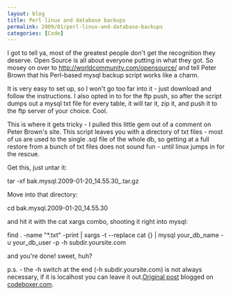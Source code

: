 ```yaml
---
layout: blog
title: Perl linux and database backups
permalink: 2009/01/perl-linux-and-database-backups
categories: [Code]
---
```


<p>I got to tell ya, most of the greatest people don&#039;t get the recognition they deserve. Open Source is all about everyone putting in what they got. So mosey on over to <a href="http://worldcommunity.com/opensource/">http://worldcommunity.com/opensource/</a> and tell Peter Brown that his Perl-based mysql backup script works like a charm.</p>
<p>It is very easy to set up, so I won&#039;t go too far into it - just download and follow the instructions. I also opted in to for the ftp push, so after the script dumps out a mysql txt file for every table, it will tar it, zip it, and push it to the ftp server of your choice. Cool.</p>
<p>This is where it gets tricky - I pulled this little gem out of a comment on Peter Brown&#039;s site. This script leaves you with a directory of txt files - most of us are used to the single .sql file of the whole db, so getting at a full restore from a bunch of txt files does not sound fun - until linux jumps in for the rescue.</p>
<p>Get this, just untar it:</p>
<p>  tar -xf bak.mysql.2009-01-20_14.55.30_.tar.gz</p>
<p>Move into that directory:</p>
<p>  cd bak.mysql.2009-01-20_14.55.30</p>
<p>and hit it with the cat xargs combo, shooting it right into mysql:</p>
<p>  find . -name "*.txt" -print | xargs -t --replace cat {} | mysql your_db_name -u your_db_user -p -h subdir.yoursite.com</p>
<p>and you&#039;re done! sweet, huh?</p>
<p>p.s. - the -h switch at the end (-h subdir.yoursite.com) is not always necessary, if it is localhost you can leave it out.<a href="http://www.digbox.net/index.php/dba/mysql/perl-linux-and-database-backups">Original post</a> blogged on <a href="http://codeboxer.com">codeboxer.com</a>.</p>
